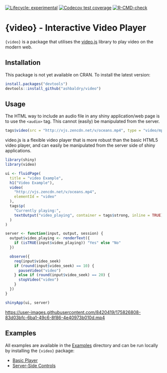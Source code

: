 
<!-- badges: start -->
[![Lifecycle: experimental](https://img.shields.io/badge/lifecycle-experimental-orange.svg)](https://lifecycle.r-lib.org/articles/stages.html#experimental)
[![Codecov test coverage](https://codecov.io/gh/ashbaldry/video/branch/main/graph/badge.svg)](https://app.codecov.io/gh/ashbaldry/video?branch=main)
[![R-CMD-check](https://github.com/ashbaldry/video/workflows/R-CMD-check/badge.svg)](https://github.com/ashbaldry/video/actions)
<!-- badges: end -->

# {video}  - Interactive Video Player

`{video}` is a package that utilises the [video.js](https://github.com/videojs/video.js) library to play video on the modern web. 

## Installation

This package is not yet available on CRAN. To install the latest version: 

```r
install.packages("devtools")
devtools::install_github("ashbaldry/video")
```

## Usage

The HTML way to include an audio file in any shiny application/web page is to use the `<audio>` tag. This cannot (easily) be manipulated from the server. 

```r
tags$video(src = "http://vjs.zencdn.net/v/oceans.mp4", type = "video/mp4", controls = NA)
```

video.js is a flexible video player that is more robust than the basic HTML5 video player, and can easily be manipulated from the server side of shiny applications.

```r
library(shiny)
library(video)

ui <- fluidPage(
  title = "video Example",
  h1("Video Example"),
  video(
    "http://vjs.zencdn.net/v/oceans.mp4",
    elementId = "video"
  ),
  tags$p(
    "Currently playing:",
    textOutput("video_playing", container = tags$strong, inline = TRUE)
  )
)

server <- function(input, output, session) {
  output$video_playing <- renderText({
    if (isTRUE(input$video_playing)) "Yes" else "No"
  })

  observe({
    req(input$video_seek)
    if (round(input$video_seek) == 10) {
      pauseVideo("video")
    } else if (round(input$video_seek) == 20) {
      stopVideo("video")
    }
  })
}

shinyApp(ui, server)
```

https://user-images.githubusercontent.com/8420419/175826808-83d03bfc-6ba1-49c6-8f86-4e40973b010d.mp4

## Examples

All examples are available in the [Examples](https://github.com/ashbaldry/video/tree/main/inst/examples) directory and can be run locally by installing the `{video}` package:

- [Basic Player](https://github.com/ashbaldry/video/tree/main/inst/examples/basic)
- [Server-Side Controls](https://github.com/ashbaldry/video/tree/main/inst/examples/server)
